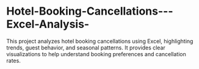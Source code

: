# Hotel-Booking-Cancellations---Excel-Analysis-
This project analyzes hotel booking cancellations using Excel, highlighting trends, guest behavior, and seasonal patterns. It provides clear visualizations to help understand booking preferences and cancellation rates.
